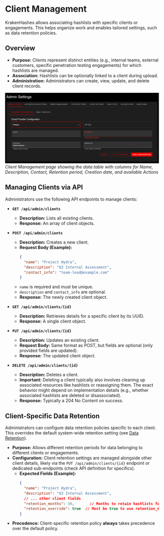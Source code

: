 # Client Management

KrakenHashes allows associating hashlists with specific clients or engagements. This helps organize work and enables tailored settings, such as data retention policies.

## Overview

-   **Purpose:** Clients represent distinct entities (e.g., internal teams, external customers, specific penetration testing engagements) for which hashlists are managed.
-   **Association:** Hashlists can be optionally linked to a client during upload.
-   **Administration:** Administrators can create, view, update, and delete client records.

![Client Management Interface](../../assets/images/screenshots/client_management.png)
*Client Management page showing the data table with columns for Name, Description, Contact, Retention period, Creation date, and available Actions*

## Managing Clients via API

Administrators use the following API endpoints to manage clients:

-   **`GET /api/admin/clients`**
    -   **Description:** Lists all existing clients.
    -   **Response:** An array of client objects.

-   **`POST /api/admin/clients`**
    -   **Description:** Creates a new client.
    -   **Request Body (Example):**
        ```json
        {
          "name": "Project Hydra",
          "description": "Q3 Internal Assessment",
          "contact_info": "team-lead@example.com"
        }
        ```
    -   `name` is required and must be unique.
    -   `description` and `contact_info` are optional.
    -   **Response:** The newly created client object.

-   **`GET /api/admin/clients/{id}`**
    -   **Description:** Retrieves details for a specific client by its UUID.
    -   **Response:** A single client object.

-   **`PUT /api/admin/clients/{id}`**
    -   **Description:** Updates an existing client.
    -   **Request Body:** Same format as POST, but fields are optional (only provided fields are updated).
    -   **Response:** The updated client object.

-   **`DELETE /api/admin/clients/{id}`**
    -   **Description:** Deletes a client.
    -   **Important:** Deleting a client typically also involves cleaning up associated resources like hashlists or reassigning them. The exact behavior might depend on implementation details (e.g., whether associated hashlists are deleted or disassociated).
    -   **Response:** Typically a 204 No Content on success.

## Client-Specific Data Retention

Administrators can configure data retention policies specific to each client. This overrides the default system-wide retention setting (see [Data Retention](./data-retention.md)).

-   **Purpose:** Allows different retention periods for data belonging to different clients or engagements.
-   **Configuration:** Client retention settings are managed alongside other client details, likely via the `PUT /api/admin/clients/{id}` endpoint or dedicated sub-endpoints (check API definition for specifics).
    -   **Expected Fields (Example):**
        ```json
        {
          "name": "Project Hydra",
          "description": "Q3 Internal Assessment",
          // ... other client fields
          "retention_months": 30,       // Months to retain hashlists for THIS client
          "retention_override": true  // Must be true to use retention_days
        }
        ```
-   **Precedence:** Client-specific retention policy **always** takes precedence over the default policy. 